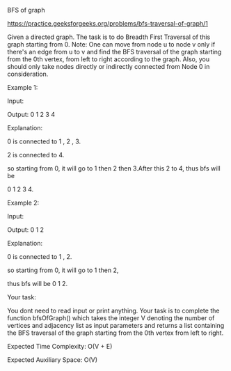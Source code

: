 BFS of graph

https://practice.geeksforgeeks.org/problems/bfs-traversal-of-graph/1

Given a directed graph. The task is to do Breadth First Traversal of this graph starting from 0.
Note: One can move from node u to node v only if there's an edge from u to v and find the BFS traversal of the graph starting from the 0th vertex, from left to right according to the graph. Also, you should only take nodes directly or indirectly connected from Node 0 in consideration.


Example 1:

Input:

Output: 0 1 2 3 4

Explanation: 

0 is connected to 1 , 2 , 3.

2 is connected to 4.

so starting from 0, it will go to 1 then 2 then 3.After this 2 to 4, thus bfs will be

0 1 2 3 4.

Example 2:

Input:

Output: 0 1 2

Explanation:

0 is connected to 1 , 2.

so starting from 0, it will go to 1 then 2,

thus bfs will be 0 1 2. 

Your task:

You dont need to read input or print anything. Your task is to complete the function bfsOfGraph() which takes the integer V denoting the number of vertices and adjacency list as input parameters and returns  a list containing the BFS traversal of the graph starting from the 0th vertex from left to right.


Expected Time Complexity: O(V + E)

Expected Auxiliary Space: O(V)

